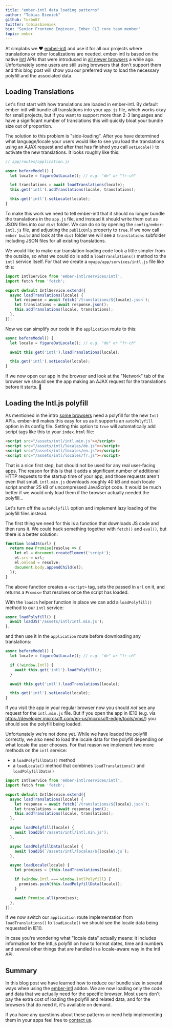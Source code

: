 ```yaml
---
title: "ember-intl data loading patterns"
author: "Tobias Bieniek"
github: Turbo87
twitter: tobiasbieniek
bio: "Senior Frontend Engineer, Ember CLI core team member"
topic: ember
---
```


At simplabs we ❤️ [ember-intl] and use it for all our projects where
translations or other localizations are needed. ember-intl is based on the
native [Intl] APIs that were introduced in [all newer browsers] a while ago.
Unfortunately some users are still using browsers that don't support them and
this blog post will show you our preferred way to load the necessary polyfill
and the associated data.

[ember-intl]: https://github.com/ember-intl/ember-intl
[Intl]: https://developer.mozilla.org/de/docs/Web/JavaScript/Reference/Global_Objects/Intl
[all newer browsers]: https://caniuse.com/#feat=internationalization

<!--break-->


## Loading Translations

Let's first start with how translations are loaded in ember-intl. By default
ember-intl will bundle all translations into your `app.js` file, which works
okay for small projects, but if you want to support more than 2-3 languages and
have a significant number of translations this will quickly bloat your bundle
size out of proportion.

The solution to this problem is "side-loading". After you have determined what
language/locale your users would like to see you load the translations using an
AJAX request and after that has finished you call `setLocale()` to activate the
new translations. It looks roughly like this:

```js
// app/routes/application.js

async beforeModel() {
  let locale = figureOutLocale(); // e.g. "de" or "fr-ch"

  let translations = await loadTranslations(locale);
  this.get('intl').addTranslations(locale, translations);

  this.get('intl').setLocale(locale);
}
```

To make this work we need to tell ember-intl that it should no longer bundle
the translations in the `app.js` file, and instead it should write them out
as JSON files into our `dist` folder. We can do so by opening the
`config/ember-intl.js` file, and adjusting the `publicOnly` property to `true`.
If we now call `ember build` and look at the `dist` folder we will see a
`translations` subfolder including JSON files for all existing translations.

We would like to make our translation loading code look a little simpler from
the outside, so what we could do is add a `loadTranslations()` method to the
`intl` service itself. For that we create a `myapp/app/services/intl.js` file
like this:

```js
import IntlService from 'ember-intl/services/intl';
import fetch from 'fetch';

export default IntlService.extend({
  async loadTranslations(locale) {
    let response = await fetch(`/translations/${locale}.json`);
    let translations = await response.json();
    this.addTranslations(locale, translations);
  },
});
```

Now we can simplify our code in the `application` route to this:

```js
async beforeModel() {
  let locale = figureOutLocale(); // e.g. "de" or "fr-ch"

  await this.get('intl').loadTranslations(locale);

  this.get('intl').setLocale(locale);
}
```

If we now open our app in the browser and look at the "Network" tab of the
browser we should see the app making an AJAX request for the translations
before it starts. 🎉


## Loading the Intl.js polyfill

As mentioned in the intro [some browsers](https://caniuse.com/#feat=internationalization)
need a polyfill for the new `Intl` APIs. ember-intl makes this easy for us as
it supports an `autoPolyfill` option in its config file. Setting this option to
`true` will automatically add script tags like this to your `index.html` file:

```html
<script src="/assets/intl/intl.min.js"></script>
<script src="/assets/intl/locales/de.js"></script>
<script src="/assets/intl/locales/en.js"></script>
<script src="/assets/intl/locales/fr.js"></script>
```

That is a nice first step, but should not be used for any real user-facing
apps. The reason for this is that it adds a significant number of additional
HTTP requests to the startup time of your app, and those requests aren't even
that small. `intl.min.js` downloads roughly 40 kB and each locale script
another 25 kB of uncompressed JavaScript code. It would be much better if we
would only load them if the browser actually needed the polyfill...

Let's turn off the `autoPolyfill` option and implement lazy loading of the
polyfill files instead.

The first thing we need for this is a function that downloads JS code and then
runs it. We could hack something together with `fetch()` and `eval()`, but
there is a better solution:

```js
function loadJS(url) {
  return new Promise(resolve => {
    let el = document.createElement('script');
    el.src = url;
    el.onload = resolve;
    document.body.appendChild(el);
  });
}
```

The above function creates a `<script>` tag, sets the passed in `url` on it,
and returns a `Promise` that resolves once the script has loaded.

With the `loadJS` helper function in place we can add a `loadPolyfill()`
method to our `intl` service:

```js
async loadPolyfill() {
  await loadJS('/assets/intl/intl.min.js');
},
```

and then use it in the `application` route before downloading any translations:

```js
async beforeModel() {
  let locale = figureOutLocale(); // e.g. "de" or "fr-ch"

  if (!window.Intl) {
    await this.get('intl').loadPolyfill();
  }

  await this.get('intl').loadTranslations(locale);

  this.get('intl').setLocale(locale);
}
```

If you visit the app in your regular browser now you should *not* see any
request for the `intl.min.js` file. But if you open the app in IE10 (e.g. via
<https://developer.microsoft.com/en-us/microsoft-edge/tools/vms/>) you should
see the polyfill being loaded.

Unfortunately we're not done yet. While we have loaded the polyfill correctly,
we also need to load the locale data for the polyfill depending on what locale
the user chooses. For that reason we implement two more methods on the `intl`
service:

- a `loadPolyfillData()` method
- a `loadLocale()` method that combines `loadTranslations()` and `loadPolyfillData()`

```js
import IntlService from 'ember-intl/services/intl';
import fetch from 'fetch';

export default IntlService.extend({
  async loadTranslations(locale) {
    let response = await fetch(`/translations/${locale}.json`);
    let translations = await response.json();
    this.addTranslations(locale, translations);
  },

  async loadPolyfill(locale) {
    await loadJS('/assets/intl/intl.min.js');
  },

  async loadPolyfillData(locale) {
    await loadJS(`/assets/intl/locales/${locale}.js`);
  },

  async loadLocale(locale) {
    let promises = [this.loadTranslations(locale)];

    if (window.Intl === window.IntlPolyfill) {
      promises.push(this.loadPolyfillData(locale));
    }

    await Promise.all(promises);
  },
});
```

If we now switch our `application` route implementation from
`loadTranslations()` to `loadLocale()` we should see the locale data being
requested in IE10.

In case you're wondering what "locale data" actually means: it includes
information for the Intl.js polyfill on how to format dates, time and numbers
and several other things that are handled in a locale-aware way in the Intl API.


## Summary

In this blog post we have learned how to reduce our bundle size in several ways
when using the [ember-intl] addon. We are now loading only the code and data
that we actually need for the specific browser. Most users don't pay the extra
cost of loading the polyfill and related data, and for the browsers that do
need it, it's available on demand.

If you have any questions about these patterns or need help implementing them
in your apps feel free to [contact us](/contact/).
